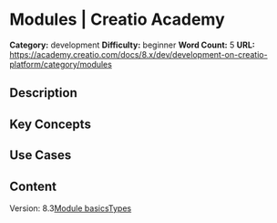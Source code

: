 # Modules | Creatio Academy

**Category:** development **Difficulty:** beginner **Word Count:** 5 **URL:**
https://academy.creatio.com/docs/8.x/dev/development-on-creatio-platform/category/modules

## Description

## Key Concepts

## Use Cases

## Content

Version:
8.3[Module basics](/docs/8.x/dev/development-on-creatio-platform/category/module-basics)[Types](/docs/8.x/dev/development-on-creatio-platform/category/types)
